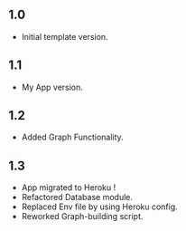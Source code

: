 ## 1.0 ##

* Initial template version.

## 1.1 ##

* My App version.

## 1.2 ##

* Added Graph Functionality.

## 1.3 ##

* App migrated to Heroku !
* Refactored Database module.
* Replaced Env file by using Heroku config.
* Reworked Graph-building script.
